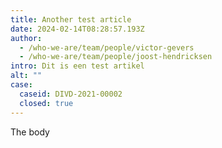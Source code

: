 ```yaml
---
title: Another test article
date: 2024-02-14T08:28:57.193Z
author:
  - /who-we-are/team/people/victor-gevers
  - /who-we-are/team/people/joost-hendricksen
intro: Dit is een test artikel
alt: ""
case:
  caseid: DIVD-2021-00002
  closed: true
---
```


T﻿he body
